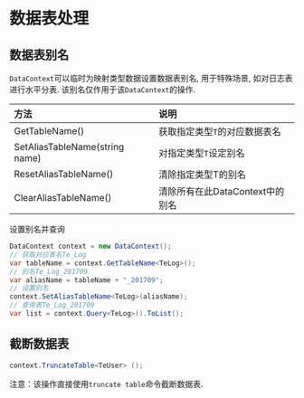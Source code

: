 # 数据表处理

## 数据表别名

`DataContext`可以临时为映射类型数据设置数据表别名, 用于特殊场景, 如对日志表进行水平分表. 该别名仅作用于该`DataContext`的操作.

| 方法 | 说明 |
|:------|:------|
| GetTableName<T>() | 获取指定类型`T`的对应数据表名 |
| SetAliasTableName<T>(string name) | 对指定类型`T`设定别名 |
| ResetAliasTableName<T>() | 清除指定类型T的别名 |
| ClearAliasTableName() | 清除所有在此DataContext中的别名 |

设置别名并查询

```csharp
DataContext context = new DataContext();
// 获取对应表名Te_Log
var tableName = context.GetTableName<TeLog>();
// 别名Te_Log_201709
var aliasName = tableName + "_201709";
// 设置别名
context.SetAliasTableName<TeLog>(aliasName);
// 查询表Te_Log_201709
var list = context.Query<TeLog>().ToList();
```

## 截断数据表

```csharp
context.TruncateTable<TeUser> (); 
```

注意：该操作直接使用`truncate table`命令截断数据表.